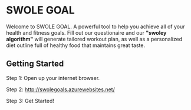 # SWOLE GOAL


Welcome to SWOLE GOAL. A powerful tool to help you achieve all of your health and fitness goals. Fill out our questionaire and our 
**"swoley algorithm"** will generate tailored workout plan, as well as a personalized diet outline full of healthy food that maintains great taste.


## Getting Started

Step 1: Open up your internet browser.

Step 2: <http://swolegoals.azurewebsites.net/>

Step 3: Get Started!

